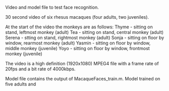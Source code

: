 Video and model file to test face recognition.

30 second video of six rhesus macaques (four adults, two juveniles). 

At the start of the video the monkeys are as follows:
Thyme - sitting on stand, leftmost monkey (adult)
Tea - sitting on stand, central monkey (adult)
Serena - stting on stand, rightmost monkey (adult)
Sonja - sitting on floor by window, rearmost monkey (adult)
Yasmin - sitting on floor by window, middle monkey (juvenile)
Yoyo - sitting on floor by window, frontmost monkey (juvenile)

The video is a high definition (1920x1080) MPEG4 file with a frame rate of 20fps and a bit rate of 4000kbps.

Model file contains the output of MacaqueFaces_train.m. Model trained on five adults and 
